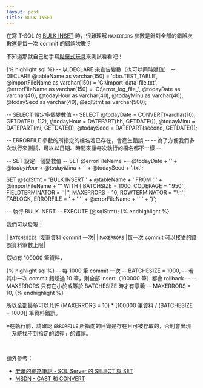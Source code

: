 ```yaml
---
layout: post
title: BULK INSET
---
```


在寫 T-SQL 的 [BULK INSET](https://msdn.microsoft.com/zh-tw/library/ms188365.aspx) 時，很難理解 `MAXERRORS` 參數是針對全部的錯誤次數還是每一次 commit 的錯誤次數？

不知道那就自己動手寫[拋棄式玩具](http://online.ithome.com.tw/itadm/article.php?c=79755&s=2)來測試看看吧！

{% highlight sql %}
-- 以 DECLARE 來宣告變數（也可以同時賦值） --
DECLARE
@tableName as varchar(150) = 'dbo.TEST_TABLE',
@importFileName as varchar(150) = 'C:\import_data_file.txt',
@errorFileName as varchar(150) = 'C:\error_log_file_',
@todayDate as varchar(40),
@todayHour as varchar(40),
@todayMinu as varchar(40),
@todaySecd as varchar(40),
@sqlStmt as varchar(500);

-- SELECT 設定多個變數值 --
SELECT
@todayDate = CONVERT(varchar(10), GETDATE(), 112),
@todayHour = DATEPART(hh, GETDATE()),
@todayMinu = DATEPART(mi, GETDATE()),
@todaySecd = DATEPART(second, GETDATE());

-- ERRORFILE 參數的所指定的檔名若已存在，會產生錯誤 --
-- 為了方便我們多次執行來測試，可以以日期、時間來讓每次執行的檔名都不一樣 --

-- SET 設定一個變數值 --
SET
@errorFileName += 
@todayDate + 
'_' + 
@todayHour + 
@todayMinu + 
'_' +
@todaySecd + 
'.txt';

SET
@sqlStmt = 'BULK INSERT ' + @tableName +
' FROM ''' + @importFileName + ''' WITH (
BATCHSIZE = 1000,
CODEPAGE = ''950'',
FIELDTERMINATOR = ''|'',
MAXERRORS = 10,
ROWTERMINATOR = ''\n'',
TABLOCK,
ERRORFILE = ' + '''' + @errorFileName + '''' + ')';

-- 執行 BULK INERT --
EXECUTE (@sqlStmt);
{% endhighlight %}

我們可以發現：

| `BATCHESIZE` |幾筆資料 commit 一次|
| `MAXERRORS` |每一次 commit 可以接受的錯誤資料筆數上限|

假如有 100000 筆資料，

{% highlight sql %}
-- 每 1000 筆 commit 一次 --
BATCHESIZE = 1000,
-- 若其中一次 commit 錯超過 10 筆，則全部 insert（100000 筆）都會 rollback --
-- MAXERRORS 只有在小於或等於 BATCHESIZE 時才有意義 --
MAXERRORS = 10,
{% endhighlight %}

所以全部最多可以允許 (MAXERRORS = 10) * [100000 筆資料 / (BATCHESIZE = 1000)] 筆資料錯誤。

※在執行前，請確認 `ERRORFILE` 所指向的目錄是存在且可被存取的，否則會出現「系統找不到指定的路徑」的錯誤。

<br />

額外參考：

* [老蕭的網路筆記 - SQL Server 的 SELECT 與 SET](http://hccrichard.blogspot.tw/2010/12/sql-server-select-set.html)
* [MSDN - CAST 和 CONVERT](https://msdn.microsoft.com/zh-tw/library/ms187928.aspx)